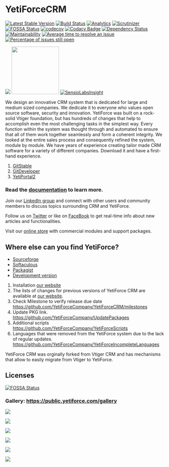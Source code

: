 # YetiForceCRM
[![Latest Stable Version](https://poser.pugx.org/yetiforce/yetiforce-crm/v/stable)](https://packagist.org/packages/yetiforce/yetiforce-crm)
[![Build Status](https://travis-ci.org/YetiForceCompany/YetiForceCRM.svg?branch=developer)](https://travis-ci.org/YetiForceCompany/YetiForceCRM)
[![Analytics](https://ga-beacon.appspot.com/UA-81376231-1/welcome-page)](https://github.com/igrigorik/ga-beacon)
[![Scrutinizer](https://scrutinizer-ci.com/g/YetiForceCompany/YetiForceCRM/badges/quality-score.png?b=developer)](https://scrutinizer-ci.com/g/YetiForceCompany/YetiForceCRM/)
[![FOSSA Status](https://app.fossa.io/api/projects/git%2Bgithub.com%2FYetiForceCompany%2FYetiForceCRM.svg?type=shield)](https://app.fossa.io/projects/git%2Bgithub.com%2FYetiForceCompany%2FYetiForceCRM?ref=badge_shield)
[![codecov](https://codecov.io/gh/YetiForceCompany/YetiForceCRM/branch/developer/graph/badge.svg)](https://codecov.io/gh/YetiForceCompany/YetiForceCRM)
[![Codacy Badge](https://api.codacy.com/project/badge/Grade/161d09ea3c824405b762a0c9edc2845e)](https://www.codacy.com/app/mariuszkrzaczkowski/YetiForceCRM?utm_source=github.com&amp;utm_medium=referral&amp;utm_content=YetiForceCompany/YetiForceCRM&amp;utm_campaign=Badge_Grade)
[![Dependency Status](https://gemnasium.com/badges/github.com/YetiForceCompany/YetiForceCRM.svg)](https://gemnasium.com/github.com/YetiForceCompany/YetiForceCRM)
[![Maintainability](https://api.codeclimate.com/v1/badges/2e9276651b48a905f0ee/maintainability)](https://codeclimate.com/github/YetiForceCompany/YetiForceCRM/maintainability)
[![Average time to resolve an issue](http://isitmaintained.com/badge/resolution/YetiForceCompany/YetiForceCRM.svg)](http://isitmaintained.com/project/YetiForceCompany/YetiForceCRM "Average time to resolve an issue")
[![Percentage of issues still open](http://isitmaintained.com/badge/open/YetiForceCompany/YetiForceCRM.svg)](http://isitmaintained.com/project/YetiForceCompany/YetiForceCRM "Percentage of issues still open")

<a href='http://www.capterra.com/customer-relationship-management-software/reviews/159123/Yetiforce%20/YetiForce?utm_source=vendor&utm_medium=badge&utm_campaign=capterra_reviews_badge'>  <img border='0' src='https://assets.capterra.com/badge/470cd214b89233aa4e89972fa49c3253.png?v=2111411&p=159123' /></a>
<a href='https://www.capterra.com/customer-relationship-management-software/#affordable' width="50"><img border='0' src='https://public.yetiforce.com/img/CRM-AF-2017.png' width="150" /></a>
[![SensioLabsInsight](https://insight.sensiolabs.com/projects/189f9068-d777-44a7-9164-9242e81df88c/big.png)](https://insight.sensiolabs.com/projects/189f9068-d777-44a7-9164-9242e81df88c)

We design an innovative CRM system that is dedicated for large and medium sized companies. We dedicate it to everyone who values open source software, security and innovation. YetiForce was built on a rock-solid Vtiger foundation, but has hundreds of changes that help to accomplish even the most challenging tasks in the simplest way. Every function within the system was thought through and automated to ensure that all of them work together seamlessly and form a coherent integrity. We looked at the entire sales process and consequently refined the system, module by module. We have years of experience creating tailor made CRM software for a variety of different companies. Download it and have a first-hand experience.

1. [GitStable](https://gitstable.yetiforce.com)
2. [GitDeveloper](https://gitdeveloper.yetiforce.com)
3. [YetiPortal2](https://gitdeveloper.yetiforce.com/portal/)

### Read the [documentation](https://yetiforce.com/en/knowledge-base/documentation) to learn more.

Join our [LinkedIn group](https://www.linkedin.com/groups/8177576) and connect with other users and community members to discuss topics surrounding CRM and YetiForce.

Follow us on [Twitter](https://twitter.com/YetiForceEN) or like on [FaceBook](https://www.facebook.com/YetiForce-CRM-158646854306054/?ref=aymt_homepage_panel) to get real-time info about new articles and functionalities. 

Visit our [online store](https://shop.yetiforce.com/en/) with commercial modules and support packages.

## Where else can you find YetiForce?
- [Sourceforge](https://sourceforge.net/projects/yetiforce/)
- [Softaculous](http://www.softaculous.com/apps/erp/YetiForce)
- [Packagist](https://packagist.org/packages/yetiforce/yetiforce-crm)
- [Development version](https://download.yetiforce.com/developer.zip)  

1. Installation [our website](https://yetiforce.com/en/knowledge-base/documentation/implementer-documentation/item/crm-installation)
2. The lists of changes for previous versions of YetiForce CRM are available at [our website](https://yetiforce.com/en/knowledge-base/documentation/developer-documentation/category/changes).
3. Check Milestone to verify release due date
https://github.com/YetiForceCompany/YetiForceCRM/milestones
4. Update PKG link.
https://github.com/YetiForceCompany/UpdatePackages
5. Additional scripts
https://github.com/YetiForceCompany/YetiForceScripts
6. Languages that were removed from the YetiForce system due to the lack of regular updates.
https://github.com/YetiForceCompany/YetiForceIncompleteLanguages

YetiForce CRM was orginally forked from Vtiger CRM and has mechanisms that allow to easily migrate from Vtiger to YetiForce.

## Licenses
[![FOSSA Status](https://app.fossa.io/api/projects/git%2Bgithub.com%2FYetiForceCompany%2FYetiForceCRM.svg?type=large)](https://app.fossa.io/projects/git%2Bgithub.com%2FYetiForceCompany%2FYetiForceCRM?ref=badge_large)

### Gallery: https://public.yetiforce.com/gallery

![](https://public.yetiforce.com/img/main/1_Home_page.png)

![](https://public.yetiforce.com/gallery/uploads/big/7679123c2d73f4065c9abc532d1bde77.png)

![](https://public.yetiforce.com/img/main/3_Home_page.png)

![](https://public.yetiforce.com/img/main/4_Calendar.png)

![](https://public.yetiforce.com/img/main/8_List_Accounts.png)

![](https://public.yetiforce.com/img/main/24_Detail_Projects_Gantt_Months.png)
